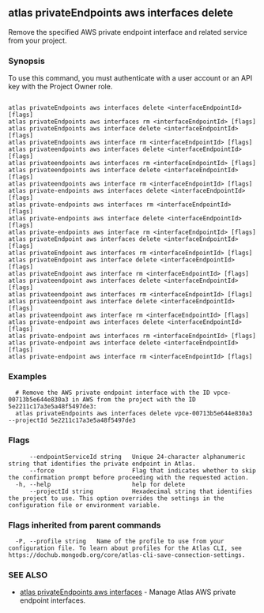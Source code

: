 ## atlas privateEndpoints aws interfaces delete

Remove the specified AWS private endpoint interface and related service from your project.


### Synopsis

To use this command, you must authenticate with a user account or an API key with the Project Owner role.



```

atlas privateEndpoints aws interfaces delete <interfaceEndpointId> [flags]
atlas privateEndpoints aws interfaces rm <interfaceEndpointId> [flags]
atlas privateEndpoints aws interface delete <interfaceEndpointId> [flags]
atlas privateEndpoints aws interface rm <interfaceEndpointId> [flags]
atlas privateendpoints aws interfaces delete <interfaceEndpointId> [flags]
atlas privateendpoints aws interfaces rm <interfaceEndpointId> [flags]
atlas privateendpoints aws interface delete <interfaceEndpointId> [flags]
atlas privateendpoints aws interface rm <interfaceEndpointId> [flags]
atlas private-endpoints aws interfaces delete <interfaceEndpointId> [flags]
atlas private-endpoints aws interfaces rm <interfaceEndpointId> [flags]
atlas private-endpoints aws interface delete <interfaceEndpointId> [flags]
atlas private-endpoints aws interface rm <interfaceEndpointId> [flags]
atlas privateEndpoint aws interfaces delete <interfaceEndpointId> [flags]
atlas privateEndpoint aws interfaces rm <interfaceEndpointId> [flags]
atlas privateEndpoint aws interface delete <interfaceEndpointId> [flags]
atlas privateEndpoint aws interface rm <interfaceEndpointId> [flags]
atlas privateendpoint aws interfaces delete <interfaceEndpointId> [flags]
atlas privateendpoint aws interfaces rm <interfaceEndpointId> [flags]
atlas privateendpoint aws interface delete <interfaceEndpointId> [flags]
atlas privateendpoint aws interface rm <interfaceEndpointId> [flags]
atlas private-endpoint aws interfaces delete <interfaceEndpointId> [flags]
atlas private-endpoint aws interfaces rm <interfaceEndpointId> [flags]
atlas private-endpoint aws interface delete <interfaceEndpointId> [flags]
atlas private-endpoint aws interface rm <interfaceEndpointId> [flags]
```

### Examples

```
  # Remove the AWS private endpoint interface with the ID vpce-00713b5e644e830a3 in AWS from the project with the ID 5e2211c17a3e5a48f5497de3:
  atlas privateEndpoints aws interfaces delete vpce-00713b5e644e830a3 --projectId 5e2211c17a3e5a48f5497de3
```


### Flags

```
      --endpointServiceId string   Unique 24-character alphanumeric string that identifies the private endpoint in Atlas.
      --force                      Flag that indicates whether to skip the confirmation prompt before proceeding with the requested action.
  -h, --help                       help for delete
      --projectId string           Hexadecimal string that identifies the project to use. This option overrides the settings in the configuration file or environment variable.

```


### Flags inherited from parent commands

```
  -P, --profile string   Name of the profile to use from your configuration file. To learn about profiles for the Atlas CLI, see https://dochub.mongodb.org/core/atlas-cli-save-connection-settings.

```

### SEE ALSO


* [atlas privateEndpoints aws interfaces](atlas_privateEndpoints_aws_interfaces.md)	- Manage Atlas AWS private endpoint interfaces.



